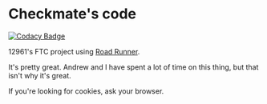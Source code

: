 # Checkmate's code

[![Codacy Badge](https://api.codacy.com/project/badge/Grade/629783a7f6054c9aae559729b7b5186c)](https://app.codacy.com/gh/Checkmate-12961/FTC-12961?utm_source=github.com&utm_medium=referral&utm_content=Checkmate-12961/FTC-12961&utm_campaign=Badge_Grade_Settings)

12961's FTC project using [Road Runner](https://github.com/acmerobotics/road-runner).

It's pretty great. Andrew and I have spent a lot of time on this thing, but that isn't why it's great. 

If you're looking for cookies, ask your browser.
